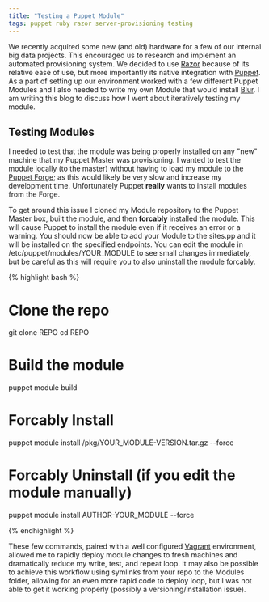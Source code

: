 ```yaml
---
title: "Testing a Puppet Module"
tags: puppet ruby razor server-provisioning testing
---
```


We recently acquired some new (and old) hardware for a few of our internal big data projects. This encouraged us to research and implement an automated provisioning system. We decided to use [Razor](https://github.com/puppetlabs/Razor) because of its relative ease of use, but more importantly its native integration with [Puppet](https://github.com/puppetlabs/puppet). As a part of setting up our environment worked with a few different Puppet Modules and I also needed to write my own Module that would install [Blur](http://incubator.apache.org/blur). I am writing this blog to discuss how I went about iteratively testing my module.

Testing Modules
---------------
I needed to test that the module was being properly installed on any "new" machine that my Puppet Master was provisioning. I wanted to test the module locally (to the master) without having to load my module to the [Puppet Forge](http://forge.puppetlabs.com/); as this would likely be very slow and increase my development time. Unfortunately Puppet __really__ wants to install modules from the Forge.

To get around this issue I cloned my Module repository to the Puppet Master box, built the module, and then __forcably__ installed the module. This will cause Puppet to install the module even if it receives an error or a warning. You should now be able to add your Module to the sites.pp and it will be installed on the specified endpoints. You can edit the module in /etc/puppet/modules/YOUR_MODULE to see small changes immediately, but be careful as this will require you to also uninstall the module forcably.

{% highlight bash %}
  # Clone the repo
  git clone REPO
  cd REPO

  # Build the module
  puppet module build

  # Forcably Install
  puppet module install /pkg/YOUR_MODULE-VERSION.tar.gz --force

  # Forcably Uninstall (if you edit the module manually)
  puppet module install AUTHOR-YOUR_MODULE --force

{% endhighlight %}

These few commands, paired with a well configured [Vagrant](http://vagrantup.com/) environment, allowed me to rapidly deploy module changes to fresh machines and dramatically reduce my write, test, and repeat loop. It may also be possible to achieve this workflow using symlinks from your repo to the Modules folder, allowing for an even more rapid code to deploy loop, but I was not able to get it working properly (possibly a versioning/installation issue).